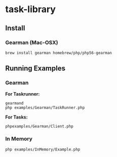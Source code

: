 # task-library

## Install

### Gearman (Mac-OSX)

```
brew install gearman homebrew/php/php56-gearman
```

## Running Examples
 
### Gearman

__For Taskrunner:__
```
gearmand
php examples/Gearman/TaskRunner.php
```

__For Tasks:__
```
phpexamples/Gearman/Client.php
```

### In Memory

```
php examples/InMemory/Example.php
```
